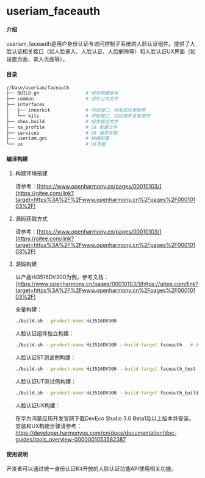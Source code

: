 # useriam_faceauth

#### 介绍
useriam_faceauth是用户身份认证与访问控制子系统的人脸认证组件。提供了人脸认证相关接口（如人脸录入、人脸认证、人脸删除等）和人脸认证UX界面（如设置页面、录入页面等）。

#### 目录
```bash
//base/useriam/faceauth
├── BUILD.gn                 # 组件构建脚本
├── common                   # 组件公共文件
├── interfaces
│   ├── innerkit             # 内部接口，供系统应用使用
│   └── kits                 # 开放接口，供应用开发者使用
├── ohos.build               # 组件描述文件
├── sa_profile               # SA 配置文件
├── services                 # SA 服务实现
├── useriam.gni              # 构建配置
└── ux                       # UX界面
```


#### 编译构建

1. 构建环境搭建

   请参考：[https://www.openharmony.cn/pages/00010103/](https://gitee.com/link?target=https%3A%2F%2Fwww.openharmony.cn%2Fpages%2F00010103%2F)

2. 源码获取方式

   请参考：[https://www.openharmony.cn/pages/00010103/](https://gitee.com/link?target=https%3A%2F%2Fwww.openharmony.cn%2Fpages%2F00010103%2F)

3. 源码构建

   以产品Hi3516DV300为例，参考文档：[https://www.openharmony.cn/pages/00010103/](https://gitee.com/link?target=https%3A%2F%2Fwww.openharmony.cn%2Fpages%2F00010103%2F)

   全量构建：

   ```bash
   ./build.sh --product-name Hi3516DV300
   ```

   人脸认证组件独立构建：

   ```bash
   ./build.sh --product-name Hi3516DV300 --build-target faceauth   # 说明：faceauth 是组件名称，非子系统名称
   ```

   人脸认证ST测试例构建：

   ```bash
   ./build.sh --product-name Hi3516DV300 --build-target faceauth_test
   ```

   人脸认证UT测试例构建：

   ```bash
   ./build.sh --product-name Hi3516DV300 --build-target faceauth_build_module_standard_test
   ```

   人脸认证UX构建：

   在华为鸿蒙应用开发官网下载DevEco Studio 3.0 Beta1及以上版本并安装。安装和UX构建步骤请参考：https://developer.harmonyos.com/cn/docs/documentation/doc-guides/tools_overview-0000001053582387

#### 使用说明

   开发者可以通过统一身份认证Kit开放的人脸认证功能API使用相关功能。